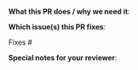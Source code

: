 <!--

Thank you for sending a pull request! Here are some tips:

1. If this is your first time, please read our contribution guide at https://github.com/gjed/grafana-api-collections/blob/master/CONTRIBUTING.md

4. If the Pull Request is a work in progress, make use of GitHub's "Draft PR" feature and mark it as such.

6. Name your PR as "<Type>: Describe your change", e.g. Bug: Fixes HTTP method in Admin API. If it's a fix or feature relevant for the changelog describe the user impact in the title.

-->

**What this PR does / why we need it**:

**Which issue(s) this PR fixes**:

<!--

- Automatically closes linked issue when the Pull Request is merged.

Usage: "Fixes #<issue number>", or "Fixes (paste link of issue)"

-->

Fixes #

**Special notes for your reviewer**:
